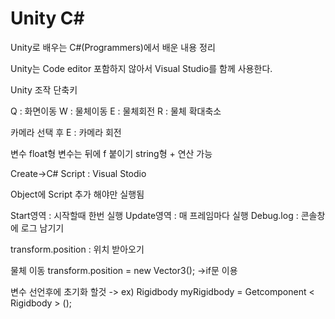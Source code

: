 # Unity C#
Unity로 배우는 C#(Programmers)에서 배운 내용 정리

Unity는 Code editor 포함하지 않아서 Visual Studio를 함께 사용한다.

Unity 조작 단축키

Q : 화면이동
W : 물체이동
E : 물체회전
R : 물체 확대축소

카메라 선택 후 E : 카메라 회전

변수
float형 변수는 뒤에 f 붙이기
string형 + 연산 가능

Create->C# Script : Visual Stodio

Object에 Script 추가 해야만 실행됨 

Start영역 : 시작할때 한번 실행
Update영역 : 매 프레임마다 실행
Debug.log : 콘솔창에 로그 남기기

transform.position : 위치 받아오기

물체 이동
transform.position = new Vector3(); ->if문 이용

변수 선언후에 초기화 할것 -> ex) Rigidbody myRigidbody = Getcomponent < Rigidbody > ();
  
  
